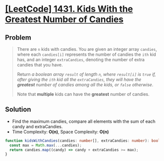 # [[LeetCode] 1431. Kids With the Greatest Number of Candies](https://leetcode.com/problems/kids-with-the-greatest-number-of-candies/description)

## Problem

> There are `n` kids with candies. You are given an integer array `candies`, where each `candies[i]` represents the number of candies the `ith` kid has, and an integer `extraCandies`, denoting the number of extra candies that you have.
>
> Return _a boolean array `result` of length `n`, where `result[i]` is `true` if, after giving the `ith` kid all the `extraCandies`, they will have the **greatest** number of candies among all the kids, or `false` otherwise_.
>
> Note that **multiple** kids can have the **greatest** number of candies.

## Solution

- Find the maximum candies, compare all elements with the sum of each candy and extraCandies.
- Time Complexity: **O(n)**, Space Complexity: **O(n)**

```typescript
function kidsWithCandies(candies: number[], extraCandies: number): boolean[] {
  const max = Math.max(...candies);
  return candies.map((candy) => candy + extraCandies >= max);
}
```
